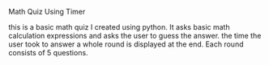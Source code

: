 Math Quiz Using Timer

this is a basic math quiz I created using python.
It asks basic math calculation expressions and asks the user to guess the answer. the time the user took to answer a whole round is displayed at the end.
Each round consists of 5 questions. 
